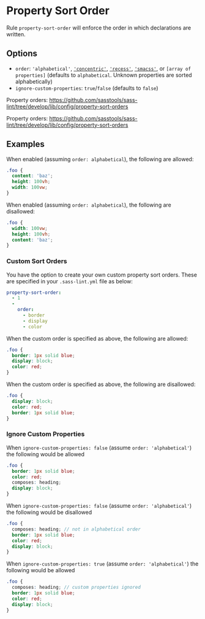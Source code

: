 # Property Sort Order

Rule `property-sort-order` will enforce the order in which declarations are written.

## Options

* `order`: `'alphabetical'`, [`'concentric'`](http://rhodesmill.org/brandon/2011/concentric-css/), [`'recess'`](http://twitter.github.io/recess/), [`'smacss'`](http://smacss.com/book/formatting), or `[array of properties]` (defaults to `alphabetical`. Unknown properties are sorted alphabetically)
* `ignore-custom-properties`: `true`/`false` (defaults to `false`)

Property orders: https://github.com/sasstools/sass-lint/tree/develop/lib/config/property-sort-orders

Property orders: https://github.com/sasstools/sass-lint/tree/develop/lib/config/property-sort-orders

## Examples

When enabled (assuming `order: alphabetical`), the following are allowed:

```scss
.foo {
  content: 'baz';
  height: 100vh;
  width: 100vw;
}
```

When enabled (assuming `order: alphabetical`), the following are disallowed:

```scss
.foo {
  width: 100vw;
  height: 100vh;
  content: 'baz';
}
```

### Custom Sort Orders

You have the option to create your own custom property sort orders. These are specified in your `.sass-lint.yml` file as below:

```yaml
property-sort-order:
  - 1
  -
    order:
      - border
      - display
      - color
```

When the custom order is specified as above, the following are allowed:

```scss
.foo {
  border: 1px solid blue;
  display: block;
  color: red;
}
```

When the custom order is specified as above, the following are disallowed:

```scss
.foo {
  display: block;
  color: red;
  border: 1px solid blue;
}
```

### Ignore Custom Properties

When `ignore-custom-properties: false` (assume `order: 'alphabetical'`) the following would be allowed

```scss
.foo {
  border: 1px solid blue;
  color: red;
  composes: heading;
  display: block;
}
```

When `ignore-custom-properties: false` (assume `order: 'alphabetical'`) the following would be disallowed

```scss
.foo {
  composes: heading; // not in alphabetical order
  border: 1px solid blue;
  color: red;
  display: block;
}
```

When `ignore-custom-properties: true` (assume `order: 'alphabetical'`) the following would be allowed

```scss
.foo {
  composes: heading; // custom properties ignored
  border: 1px solid blue;
  color: red;
  display: block;
}
```
